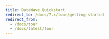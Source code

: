 ```yaml
---
title: DataWave Quickstart
redirect_to: /docs/7.x/tour/getting-started
redirect_from:
  - /docs/tour
  - /docs/latest/tour
---
```

